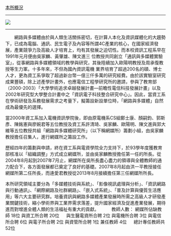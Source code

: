 [本所概況](http://www.inm.ntu.edu.tw/intro/super_pages2.php?ID=intro1&Sn=1)

---

![](http://i.imgur.com/iiBiAjQ.png)

---

　　網路與多媒體由於與人類生活關係密切，在計算人本化及資訊媒體化的大趨勢下，已成為電腦、通訊、民生電子及內容等所謂4C產業的核心，在國家經濟發展，產業競爭力及高級人才培育上，均有其發展之迫切性。而本校資訊工程系早在1991年元月便由吳家麟、黃肇雄、陳文進三 位教授共同創立「通訊與多媒體實驗室」，從事網路與多媒體領域的教學與研究，其後陸續加入歐陽明教授及周承復教授等生力軍。十多年來，不但為國內資訊電機 業界培育了超過200名的碩、博士人才，更為資工系爭取了超過新台幣一億三仟多萬的研究經費。由於該實驗室研究成果豐碩，除上述產學計畫外，也應電信工程學研究所的邀請，參與了教育部（2000-2003）「大學學術追求卓越發展計畫—前瞻性電信科技發展計畫」以及2002年研究型大學整合計畫中之「資訊電子科技整合研究中心」。因此，當資工系在學術研發及系務發展需求之考量下，擬籌設新設單位時，「網路與多媒體」自然成為最優先的選擇。

當2000年資工系加入電機資訊學院後，即由原電機系CS組鄭士康、顏嗣鈞、郭斯彥、陳銘憲與廖婉君等五位教授及資工系許清琦、吳家麟、歐陽明、陳文進與郭大維等五位教授共組「網路與多媒體研究所」（以下稱網媒所）籌劃小組，由吳家麟教授擔任召集人，進行網媒所之籌設工作。

歷經四年的籌劃與申請，終在資工系與電資學院全力支持下，於93學年度獲教育部核准以「組織調整」方式成立網媒所，並由吳家麟教授擔任第一任的所長。從2004年8月起到2007年7月止，網媒所在吳所長盡心盡力的領導與全體教師的通力配合下，各方面發展都已奠定了良好的基礎。2007年8月起由洪一平教授接任網媒所第二任所長，而逄愛君教授從2013年8月接續擔任第三任網媒所所長。

本所研究領域主要分為「多媒體技術與系統」、「影像視訊處理與分析」、「資訊網路與行動通訊」、「網際網路及社群網路」、「嵌入式系統」、「普及計算與優質生活應用」等六大主要研究群。培養資訊與網路多媒體產業發展時所需之高級人才研發產業關鍵技術，縮小學術界與工業界需求落差，提升國家經濟及促進產業發展，期待進而對增進全體人類的生活福祉有重大的貢獻。
　
　
教師人數：
網媒所佔缺教師 18位
與資工所合聘 20位
　
與生醫電資所合聘  2位
與電機所合聘  3位
與電信所合聘  6位
與電子所合聘  2位
與資管所合聘 1位
兼任教師 4位
　
總計專任教師共 52位
　